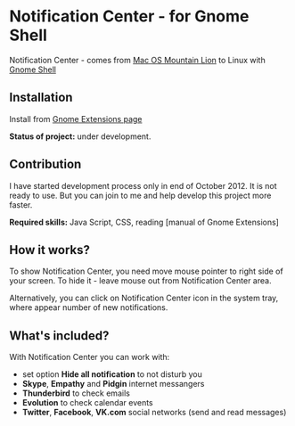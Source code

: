 Notification Center - for Gnome Shell
===============================

Notification Center - comes from [Mac OS Mountain Lion](http://en.wikipedia.org/wiki/Notification_Center) to Linux with [Gnome Shell](http://en.wikipedia.org/wiki/GNOME_Shell)


Installation
------------

Install from [Gnome Extensions page](https://extensions.gnome.org/local/)

**Status of project:** under development.


Contribution
------------

I have started development process only in end of October 2012. It is not ready to use. But you can join to me and help develop this project more faster.

**Required skills:** Java Script, CSS, reading [manual of Gnome Extensions]


How it works?
--------------

To show Notification Center, you need move mouse pointer to right side of your screen. To hide it - leave mouse out from Notification Center area.

Alternatively, you can click on Notification Center icon in the system tray, where appear number of new notifications.


What's included?
----------------

With Notification Center you can work with:
 - set option **Hide all notification** to not disturb you
 - **Skype**, **Empathy** and **Pidgin** internet messangers
 - **Thunderbird** to check emails
 - **Evolution** to check calendar events
 - **Twitter**, **Facebook**, **VK.com** social networks (send and read messages)